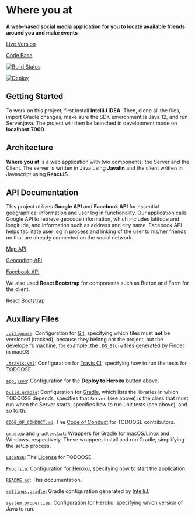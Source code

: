 # Where you at

**A web-based social media application for you to locate available friends around you and make events**

[Live Version](https://todoose.herokuapp.com)

[Code Base](https://github.com/jhu-oose/2019-group-GrOOSEp)

[![Build Status](https://travis-ci.com/jhu-oose/todoose.svg?branch=master)](https://travis-ci.com/jhu-oose/todoose)

[![Deploy](https://www.herokucdn.com/deploy/button.svg)](https://heroku.com/deploy)

## Getting Started 

To work on this project, first install **IntelliJ IDEA**. Then, clone all the files, import Gradle changes, make sure the SDK environment is Java 12, and run Server.java. The project will then be launched in development mode on **localhost:7000**. 

## Architecture

**Where you at** is a web application with two components: the Server and the Client. The server is written in Java using **Javalin** and the client written in Javascript using **ReactJS**.

## API Documentation

This project utilizes **Google API** and **Facebook API** for essential geographical information and user log in functionality. Our application calls Google API to retrieve geocode information, which includes latitude and longitude, and information such as address and city name. Facebook API helps facilitate user log in process and linking of the user to his/her friends on that are already connected on the social network. 

[Map API](https://developers.google.com/maps/documentation/javascript/tutorial)

[Geocoding API](https://developers.google.com/maps/documentation/geocoding/intro)

[Facebook API](https://developers.facebook.com/)

We also used **React Bootstrap** for components such as Button and Form for the client.

[React Bootstrap](https://react-bootstrap.github.io)
## Auxiliary Files

[`.gitignore`](/.gitignore): Configuration for [Git](https://www.jhu-oose.com/toolbox/#version-control-systemvcs-git), specifying which files must **not** be versioned (tracked), because they belong not the project, but the developer’s machine, for example, the `.DS_Store` files generated by Finder in macOS.

[`.travis.yml`](/.travis.yml): Configuration for [Travis CI](https://www.jhu-oose.com/toolbox/#continuous-integrationci-server-travisci), specifying how to run the tests for TODOOSE.

[`app.json`](/app.json): Configuration for the **Deploy to Heroku** button above.

[`build.gradle`](/build.gradle): Configuration for [Gradle](https://www.jhu-oose.com/toolbox/#build-system-gradle), which lists the libraries in which TODOOSE depends, specifies that `Server` (see above) is the class that must run when the Server starts, specifies how to run unit tests (see above), and so forth.

[`CODE_OF_CONDUCT.md`](/CODE_OF_CONDUCT.md): The [Code of Conduct](https://www.contributor-covenant.org/version/1/4/code-of-conduct) for TODOOSE contributors.

[`gradlew`](/gradlew) and [`gradlew.bat`](/gradlew.bat): Wrappers for Gradle for macOS/Linux and Windows, respectively. These wrappers install and run Gradle, simplifying the setup process.

[`LICENSE`](/LICENSE): The [License](https://choosealicense.com/licenses/mit/) for TODOOSE.

[`Procfile`](/Procfile): Configuration for [Heroku](https://www.jhu-oose.com/toolbox/#platform-heroku), specifying how to start the application.

[`README.md`](/README.md): This documentation.

[`settings.gradle`](/settings.gradle): Gradle configuration generated by [IntelliJ](https://www.jhu-oose.com/toolbox/#integrated-development-environmentide-intellijidea).

[`system.properties`](/system.properties): Configuration for Heroku, specifying which version of Java to run.
